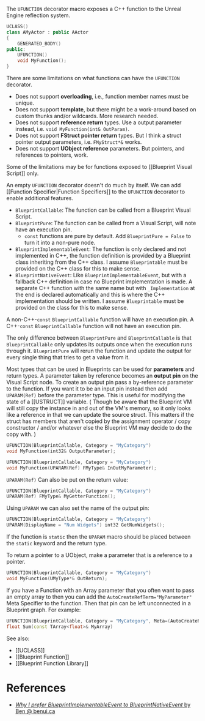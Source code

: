
The `UFUNCTION` decorator macro exposes a C++ function to the Unreal Engine reflection system.

```c++
UCLASS()
class AMyActor : public AActor
{
    GENERATED_BODY()
public:
    UFUNCTION()
    void MyFunction();
}
```
There are some limitations on what functions can have the `UFUNCTION` decorator.
- Does not support **overloading**, i.e., function member names must be unique.
- Does not support **template**, but there might be a work-around based on custom thunks and/or wildcards. More research needed.
- Does not support **reference return** types. Use a output parameter instead, i.e. `void MyFunction(int& OutParam)`.
- Does not support **FStruct pointer return** types. But I think a struct pointer output parameters, i.e. `FMyStruct*&` works.
- Does not support **UObject reference** parameters. But pointers, and references to pointers, work.

Some of the limitations may be for functions exposed to [[Blueprint Visual Script]] only.

An empty `UFUNCTION` decorator doesn't do much by itself.
We can add [[Function Specifier|Function Specifiers]] to the `UFUNCTION` decorator to enable additional features.

- `BlueprintCallable`: The function can be called from a Blueprint Visual Script.
- `BlueprintPure`: The function can be called from a Visual Script, will note have an execution pin.
	- `const` functions are pure by default. Add `BlueprintPure = False` to turn it into a non-pure node.
- `BlueprintImplementableEvent`: The function is only declared and not implemented in C++, the function definition is provided by a Blueprint class inheriting from the C++ class. I assume `Blueprintable` must be provided on the C++ class for this to make sense.
- `BlueprintNativeEvent`: Like `BlueprintImplementableEvent`, but with a fallback C++ definition in case no Blueprint implementation is made. A separate C++ function with the same name but with `_Implementation` at the end is declared automatically and this is where the C++ implementation should be written. I assume `Blueprintable` must be provided on the class for this to make sense.

A non-C++-`const` `BlueprintCallable` function will have an execution pin.
A C++-`const` `BlueprintCallable` function will not have an execution pin.

The only difference between `BlueprintPure` and `BlueprintCallable` is that `BlueprintCallable` only updates its outputs once when the execution runs through it. `BlueprintPure` will rerun the function and update the output for every single thing that tries to get a value from it.

Most types that can be used in Blueprints can be used for **parameters** and return types.
A parameter taken by reference becomes an **output pin** on the Visual Script node.
To create an output pin pass a by-reference parameter to the function.
If you want it to be an input pin instead then add `UPARAM(Ref)` before the parameter type.
This is useful for modifying the state of a [[USTRUCT]] variable.
(
Though be aware that the Blueprint VM will still copy the instance in and out of the VM's memory, so it only looks like a reference in that we can update the source struct.
This matters if the struct has members that aren't copied by the assignment operator / copy constructor / and/or whatever else the Blueprint VM may decide to do the copy with.
)
```cpp
UFUNCTION(BlueprintCallable, Category = "MyCategory")
void MyFunction(int32& OutputParameter);

UFUNCTION(BlueprintCallable, Category = "MyCategory")
void MyFunction(UPARAM(Ref) FMyType& InOutMyParameter);
```

`UPARAM(Ref)` Can also be put on the return value:
```cpp
UFUNCTION(BlueprintCallable, Category = "MyCategory")
UPARAM(Ref) FMyType& MyGetterFunction();
```

Using `UPARAM` we can also set the name of the output pin:
```cpp
UFUNCTION(BlueprintCallable, Category = "MyCategory")
UPARAM(DisplayName = "Num Widgets") int32 GetNumWidgets();
```
If the function is `static` then the `UPARAM` macro should be placed between the `static` keyword and the return type.

To return a pointer to a UObject, make a parameter that is a reference to a pointer.
```cpp
UFUNCTION(BlueprintCallable, Category = "MyCategory")
void MyFunction(UMyType*& OutReturn);
```


If you have a Function with an Array parameter that you often want to pass an empty array to then you can add the `AutoCreateRefTerm="MyParameter"` Meta Specifier to the function. Then that pin can be left unconnected in a Blueprint graph.
For example:
```cpp
UFUNCTION(BlueprintCallable, Category = "MyCategory", Meta=(AutoCreateRefTerm="MyArray")
float Sum(const TArray<float>& MyArray)
```

See also:
- [[UCLASS]]
- [[Blueprint Function]]
- [[Blueprint Function Library]]


# References

- [_Why I prefer BlueprintImplementableEvent to BlueprintNativeEvent_ by Ben @ benui.ca](https://benui.ca/unreal/implementable-event-or-native-event/)

